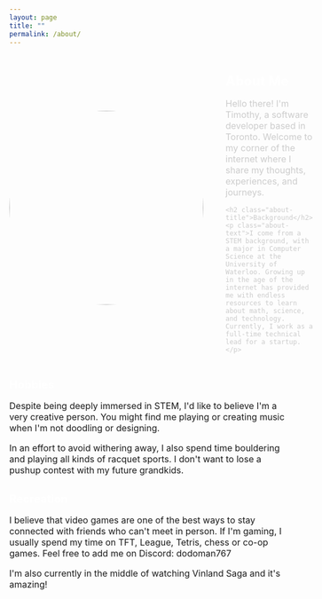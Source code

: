 ```yaml
---
layout: page
title: ""
permalink: /about/
---
```


<style>
  .about-container {
    display: flex;
    align-items: center;
    margin-bottom: 30px;
  }

  .profile-image {
    width: 350px;
    height: 350px;
    border-radius: 50%;
    margin-right: 20px;
  }

  .about-content {
    margin-left: 20px;
    color: #ccc;
  }

  .about-title {
    font-size: 24px;
    margin-bottom: 10px;
    color: #fff;
  }

  .about-text {
    font-size: 16px;
    margin-bottom: 15px;
  }

  .hobbies-section,
  .recreation-section {
    margin-bottom: 30px;
  }

  .hobbies-title,
  .recreation-title {
    font-size: 20px;
    margin-bottom: 10px;
    color: #fff;
  }

  .hobbies-text,
  .recreation-text {
    font-size: 16px;
    margin-bottom: 15px;
  }
</style>

<div class="about-container">
  <img src="../assets/images/head_shot.png" alt="me" class="profile-image">
  <div class="about-content">
    <h1 class="about-title">About Me</h1>
    <p class="about-text">Hello there! I'm Timothy, a software developer based in Toronto. Welcome to my corner of the internet where I share my thoughts, experiences, and journeys.</p>

    <h2 class="about-title">Background</h2>
    <p class="about-text">I come from a STEM background, with a major in Computer Science at the University of Waterloo. Growing up in the age of the internet has provided me with endless resources to learn about math, science, and technology. Currently, I work as a full-time technical lead for a startup.</p>
  </div>
</div>

<div class="hobbies-section">
  <h2 class="hobbies-title">Hobbies</h2>
  <p class="hobbies-text">Despite being deeply immersed in STEM, I'd like to believe I'm a very creative person. You might find me playing or creating music when I'm not doodling or designing.</p>
  <p class="hobbies-text">In an effort to avoid withering away, I also spend time bouldering and playing all kinds of racquet sports. I don't want to lose a pushup contest with my future grandkids.</p>
</div>

<div class="recreation-section">
  <h2 class="recreation-title">Recreation</h2>
  <p class="recreation-text">I believe that video games are one of the best ways to stay connected with friends who can't meet in person. If I'm gaming, I usually spend my time on TFT, League, Tetris, chess or co-op games. Feel free to add me on Discord: dodoman767</p>
  <p class="recreation-text">I'm also currently in the middle of watching Vinland Saga and it's amazing!</p>
</div>

